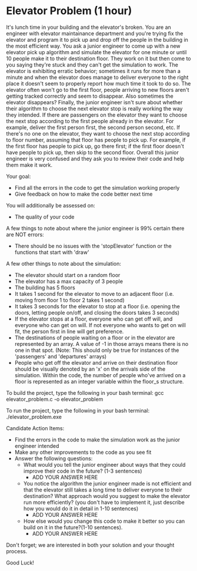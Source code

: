 # Elevator Problem (1 hour)

It's lunch time in your building and the elevator's broken. You are an engineer with elevator maintainance department and 
you're trying fix the elevator and program it to pick up and drop off the people in the building in the most efficient way.
You ask a junior engineer to come up with a new elevator pick up algorithm and simulate the elevator for one minute or until 
10 people make it to their destination floor. They work on it but then come to you saying they're stuck and they can't get 
the simulation to work. The elevator is exhibiting erratic behavior; sometimes it runs for more than a minute and when the 
elevator does manage to deliver everyone to the right place it doesn't seem to properly report how much time it took to do 
so. The elevator often won't go to the first floor, people arriving to new floors aren't getting tracked correctly and seem 
to disappear. Also sometimes the elevator disappears? Finally, the junior engineer isn't sure about whether their algorithm 
to choose the next elevator stop is really working the way they intended. If there are passengers on the elevator they want 
to choose the next stop according to the first people already in the elevator. For example, deliver the first person first, 
the second person second, etc. If there's no one on the elevator, they want to choose the next stop according to floor number, 
assuming that floor has people to pick up. For example, if the first floor has people to pick up, go there first; if the 
first floor doesn't have people to pick up, then skip to the second floor. Overall this junior engineer is very confused 
and they ask you to review their code and help them make it work.

Your goal:
- Find all the errors in the code to get the simulation working properly
- Give feedback on how to make the code better next time 

You will additionally be assessed on:
- The quality of your code

A few things to note about where the junior engineer is 99% certain there are NOT errors:
- There should be no issues with the 'stopElevator' function or the functions that start with 'draw'

A few other things to note about the simulation:
- The elevator should start on a random floor
- The elevator has a max capacity of 3 people
- The building has 5 floors
- It takes 1 second for the elevator to move to an adjacent floor (i.e. moving from floor 1 to floor 2 takes 1 second)
- It takes 3 seconds for the elevator to stop at a floor (i.e. opening the doors, letting people on/off, and closing the 
  doors takes 3 seconds)
- If the elevator stops at a floor, everyone who can get off will, and everyone who can get on will. If not everyone who 
  wants to get on will fit, the person first in line will get preference.
- The destinations of people waiting on a floor or in the elevator are represented by an array. A value of -1 in those 
  arrays means there is no one in that spot. (Note: This should only be true for instances of the 'passengers' and 
  'departures' arrays)
- People who get off the elevator and arrive on their destination floor should be visually denoted by an 'x' on the 
  arrivals side of the simulation. Within the code, the number of people who've arrived on a floor is represented as 
  an integer variable within the floor_s structure. 

To build the project, type the following in your bash terminal:
gcc elevator_problem.c -o elevator_problem

To run the project, type the following in your bash terminal:
./elevator_problem.exe

Candidate Action Items:
- Find the errors in the code to make the simulation work as the junior engineer intended
- Make any other improvements to the code as you see fit
- Answer the following questions:
  - What would you tell the junior engineer about ways that they could improve their code in the future? (1-3 sentences)
    - ADD YOUR ANSWER HERE
  - You notice the algorithm the junior engineer made is not efficient and that the elevator still takes a long time to 
    deliver everyone to their destination? What approach would you suggest to make the elevator run more efficiently?
    (you don't have to implement it, just describe how you would do it in detail in 1-10 sentences) 
    - ADD YOUR ANSWER HERE
  - How else would you change this code to make it better so you can build on it in the future?(1-10 sentences).
    - ADD YOUR ANSWER HERE

Don't forget; we are interested in both your solution and your thought process.

Good Luck!